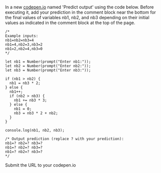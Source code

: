 In a new [codepen.io](https://codepen.io/pen) named 'Predict output' using the code below. Before executing it, add your prediction in the comment block near the bottom for the final values of variables nb1, nb2, and nb3 depending on their initial values as indicated in the comment block at the top of the page.

```
/*
Example inputs:
nb1=nb2=nb3=4			
nb1=4,nb2=3,nb3=2			
nb1=2,nb2=4,nb3=0
*/

let nb1 = Number(prompt("Enter nb1:"));
let nb2 = Number(prompt("Enter nb2:"));
let nb3 = Number(prompt("Enter nb3:"));

if (nb1 > nb2) {
  nb1 = nb3 * 2;
} else {
  nb1++;
  if (nb2 > nb3) {
    nb1 += nb3 * 3;
  } else {
    nb1 = 0;
    nb3 = nb3 * 2 + nb2;
  }
}

console.log(nb1, nb2, nb3);

/* Output prediction (replace ? with your prediction):
nb1=? nb2=? nb3=?
nb1=? nb2=? nb3=?
nb1=? nb2=? nb3=?
*/
```

Submit the URL to your codepen.io
